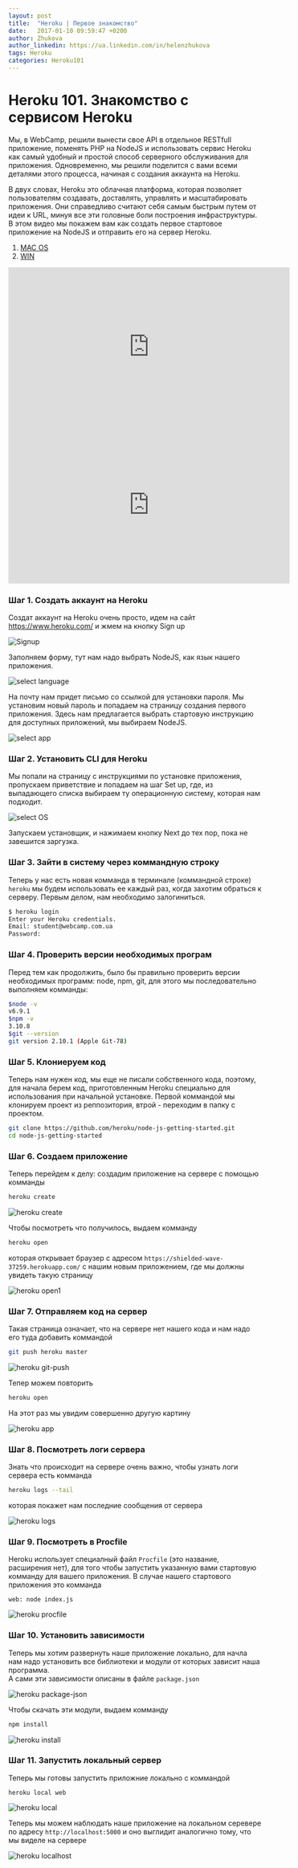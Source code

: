 ```yaml
---
layout: post
title:  "Heroku | Первое знакомство"
date:   2017-01-10 09:59:47 +0200
author: Zhukova
author_linkedin: https://ua.linkedin.com/in/helenzhukova
tags: Heroku
categories: Heroku101
---
```


# Heroku 101. Знакомство с сервисом Heroku

Мы, в WebCamp, решили вынести свое API в отдельное RESTfull приложение, поменять PHP на NodeJS и использовать сервис Heroku как самый удобный и простой способ серверного обслуживания для приложения. Одновременно, мы решили поделится с вами всеми деталями этого процесса, начиная с создания аккаунта на Heroku.

В двух словах, Heroku это облачная платформа, которая позволяет пользователям создавать, доставлять, управлять и масштабировать приложения.
Они справедливо считают себя самым быстрым путем от идеи к URL, минуя все эти головные боли построения инфраструктуры.
В этом видео мы покажем вам как создать первое стартовое приложение на NodeJS и отправить его на сервер Heroku.

<ol class="tabs" data-tabs id="video-tabs">
  <li class="tabs-title is-active"><a href="#panel1" aria-selected="true">MAC OS</a></li>
  <li class="tabs-title"><a href="#panel2">WIN</a></li>
</ol>

<div class="tabs-content" data-tabs-content="video-tabs">
  <div class="tabs-panel is-active" id="panel1">
    <div class="responsive-embed widescreen">
    <iframe width="560" height="315" src="https://www.youtube.com/embed/5WbwxYrhKMw" frameborder="0" allowfullscreen></iframe>
    </div>
  </div>
  <div class="tabs-panel" id="panel2">
    <div class="responsive-embed widescreen">
    <iframe width="560" height="315" src="https://www.youtube.com/embed/lciL7rF57nk" frameborder="0" allowfullscreen></iframe>
    </div>
  </div>
</div>

### <span class="icon-homecode" id="one" data-magellan-target="one"></span> Шаг 1. Создать аккаунт на Heroku

Создат аккаунт на Heroku очень просто, идем на сайт https://www.heroku.com/ и жмем на кнопку Sign up

![Signup](/rest_student/img/heroku-signup.png)

Заполняем форму, тут нам надо выбрать NodeJS, как язык нашего приложения.

![select language](/rest_student/img/heroku-select-language.png)

На почту нам придет письмо со ссылкой для установки пароля. Мы установим новый пароль и попадаем на страницу создания первого приложения. Здесь нам предлагается выбрать стартовую инструкцию для доступных приложений, мы выбираем NodeJS.

![select app](/rest_student/img/heroku-select-app.png)

### <span class="icon-homecode" id="two" data-magellan-target="two"></span> Шаг 2. Установить CLI для Heroku

Мы попали на страницу с инструкциями по установке приложения, пропускаем приветствие и попадаем на шаг Set up, где, из выпадающего списка выбираем ту операционную систему, которая нам подходит.

![select OS](/rest_student/img/heroku-select-os.png)

Запускаем установщик, и нажимаем кнопку Next до тех пор, пока не завешится заргузка.

### <span class="icon-homecode" id="three" data-magellan-target="three"></span> Шаг 3. Зайти в систему через коммандную строку

Теперь у нас есть новая комманда в терминале (коммандной строке) `heroku` мы будем использовать ее каждый раз, когда захотим обраться к серверу. Первым делом, нам необходимо залогиниться.

```bash
$ heroku login
Enter your Heroku credentials.
Email: student@webcamp.com.ua
Password:
```

### <span class="icon-homecode" id="four" data-magellan-target="four"></span> Шаг 4. Проверить версии необходимых програм

Перед тем как продолжить, было бы правильно проверить версии необходимых программ: node, npm, git, для этого мы последовательно выполняем комманды:


```bash
$node -v
v6.9.1
$npm -v
3.10.8
$git --version
git version 2.10.1 (Apple Git-78)
```

### <span class="icon-homecode" id="five" data-magellan-target="five"></span> Шаг 5. Клониеруем код

Теперь нам нужен код, мы еще не писали собственного кода, поэтому, для начала берем код, приготовленным Heroku специально для использования при начальной установке. Первой коммандой мы клонируем проект из реппозитория, втрой - переходим в папку с проектом.

```bash
git clone https://github.com/heroku/node-js-getting-started.git
cd node-js-getting-started
```

### <span class="icon-homecode" id="six" data-magellan-target="six"></span> Шаг 6. Создаем приложение

Теперь перейдем к делу: создадим приложение на сервере с помощью комманды 

```bash
heroku create
```

![heroku create](/rest_student/img/heroku-create-bash.png)

Чтобы посмотреть что получилось, выдаем комманду 

```bash
heroku open
```

которая открывает браузер с адресом `https://shielded-wave-37259.herokuapp.com/` с нашим новым приложением, где мы должны увидеть такую страницу

![heroku open1](/rest_student/img/heroku-open1.png)


### <span class="icon-homecode" id="seven" data-magellan-target="seven"></span> Шаг 7. Отправляем код на сервер

Такая страница означает, что на сервере нет нашего кода и нам надо его туда добавить коммандой 

```bash
git push heroku master
```

![heroku git-push](/rest_student/img/heroku-git-push.png)

Тепер можем повторить

```bash
heroku open
```

На этот раз мы увидим совершенно другую картину

![heroku app](/rest_student/img/heroku-app.png)

### <span class="icon-homecode" id="eight" data-magellan-target="eight"></span> Шаг 8. Посмотреть логи сервера

Знать что происходит на сервере очень важно, чтобы узнать логи сервера есть комманда

```bash
heroku logs --tail
```

которая покажет нам последние сообщения от сервера

![heroku logs](/rest_student/img/heroku-logs.png)

### <span class="icon-homecode" id="nine" data-magellan-target="nine"></span> Шаг 9. Посмотреть в Procfile

Heroku использует специалный файл `Procfile` (это название, расширения нет), для того чтобы запустить указанную вами стартовую комманду для вашего приложения. В случае нашего стартового приложения это комманда

```
web: node index.js
```

![heroku procfile](/rest_student/img/heroku-procfile.png)

### <span class="icon-homecode" id="ten" data-magellan-target="ten"></span> Шаг 10. Установить зависимости

Теперь мы хотим развернуть наше приложение локально, для начла нам надо установить все библиотеки и модули от которых зависит наша программа.  
А сами эти зависимости описаны в файле `package.json`

![heroku package-json](/rest_student/img/heroku-package-json.png)

Чтобы скачать эти модули, выдаем комманду

```bash
npm install
```

![heroku install](/rest_student/img/heroku-install.png)

### <span class="icon-homecode" id="eleven" data-magellan-target="eleven"></span> Шаг 11. Запустить локальный сервер

Теперь мы готовы запустить приложние локально с коммандой 

```
heroku local web
```

![heroku local](/rest_student/img/heroku-local.png)

Теперь мы можем наблюдать наше приложение на локальном серевере по адресу `http://localhost:5000` и оно выглидит аналогично тому, что мы виделе на сервере
 
 
![heroku localhost](/rest_student/img/heroku-localhost.png)
